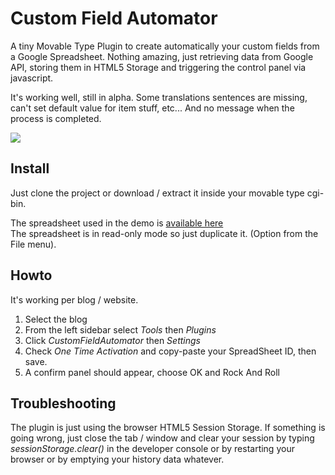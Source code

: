 
# Custom Field Automator 

A tiny Movable Type Plugin to create automatically your custom fields from 
a Google Spreadsheet. Nothing amazing, just retrieving data from Google API, 
storing them in HTML5 Storage and triggering the control panel via javascript.

It's working well, still in alpha. Some translations sentences are missing, can't set 
default value for item stuff, etc... And no message when the process is completed.

[![](http://img.youtube.com/vi/cIKjVE96_S8/0.jpg)](https://www.youtube.com/watch?v=cIKjVE96_S8)

## Install

Just clone the project or download / extract it inside your movable type cgi-bin.

The spreadsheet used in the demo is [available here](https://docs.google.com/spreadsheets/d/15cetnUS8m0ud3iCGuHo5bDEEGzXq0Vl45CF7_G0iFIE/edit?usp=sharing)  
The spreadsheet is in read-only mode so just duplicate it. (Option from the File menu).


## Howto

It's working per blog / website.

1. Select the blog
2. From the left sidebar select _Tools_ then _Plugins_
3. Click _CustomFieldAutomator_ then _Settings_
4. Check _One Time Activation_ and copy-paste your SpreadSheet ID, then save.
5. A confirm panel should appear, choose OK and Rock And Roll

## Troubleshooting

The plugin is just using the browser HTML5 Session Storage. If something is going 
wrong, just close the tab / window and clear your session by typing _sessionStorage.clear()_ 
in the developer console or by restarting your browser or by emptying your history data 
whatever.